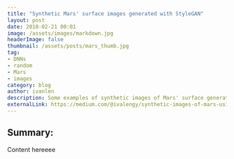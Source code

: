 ```yaml
---
title: "Synthetic Mars' surface images generated with StyleGAN"
layout: post
date: 2018-02-21 00:01
image: /assets/images/markdown.jpg
headerImage: false
thumbnail: /assets/posts/mars_thumb.jpg
tag:
- DNNs
- random
- Mars
- images
category: blog
author: ivanlen
description: Some examples of synthetic images of Mars' surface generated with a Generative Adversarial Network
externalLink: https://medium.com/@ivalengy/synthetic-images-of-mars-using-the-stylegan-e4144901bdde
---
```


## Summary:

Content hereeee
